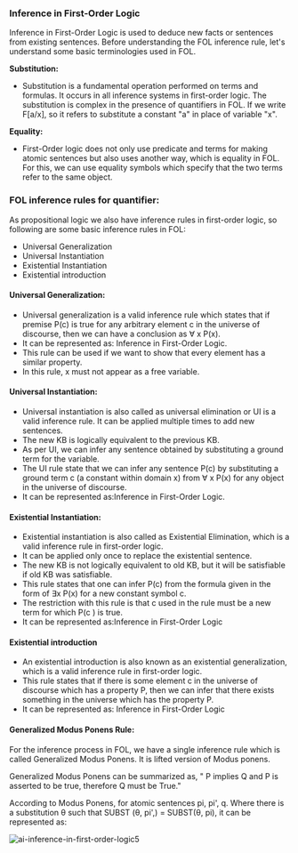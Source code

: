 ### Inference in First-Order Logic
Inference in First-Order Logic is used to deduce new facts or sentences from existing sentences. Before understanding the FOL inference rule, let's understand some basic terminologies used in FOL.

**Substitution:**
- Substitution is a fundamental operation performed on terms and formulas. It occurs in all inference systems in first-order logic. The substitution is complex in the presence of quantifiers in FOL. If we write F[a/x], so it refers to substitute a constant "a" in place of variable "x".

**Equality:**
- First-Order logic does not only use predicate and terms for making atomic sentences but also uses another way, which is equality in FOL. For this, we can use equality symbols which specify that the two terms refer to the same object.

### FOL inference rules for quantifier:
As propositional logic we also have inference rules in first-order logic, so following are some basic inference rules in FOL:
- Universal Generalization
- Universal Instantiation
- Existential Instantiation
- Existential introduction

#### Universal Generalization:
- Universal generalization is a valid inference rule which states that if premise P(c) is true for any arbitrary element c in the universe of discourse, then we can have a conclusion as ∀ x P(x).
- It can be represented as: Inference in First-Order Logic.
- This rule can be used if we want to show that every element has a similar property.
- In this rule, x must not appear as a free variable.

#### Universal Instantiation:
- Universal instantiation is also called as universal elimination or UI is a valid inference rule. It can be applied multiple times to add new sentences.
- The new KB is logically equivalent to the previous KB.
- As per UI, we can infer any sentence obtained by substituting a ground term for the variable.
- The UI rule state that we can infer any sentence P(c) by substituting a ground term c (a constant within domain x) from ∀ x P(x) for any object in the universe of discourse.
- It can be represented as:Inference in First-Order Logic.

#### Existential Instantiation:
- Existential instantiation is also called as Existential Elimination, which is a valid inference rule in first-order logic.
- It can be applied only once to replace the existential sentence.
- The new KB is not logically equivalent to old KB, but it will be satisfiable if old KB was satisfiable.
- This rule states that one can infer P(c) from the formula given in the form of ∃x P(x) for a new constant symbol c.
- The restriction with this rule is that c used in the rule must be a new term for which P(c ) is true.
- It can be represented as:Inference in First-Order Logic

#### Existential introduction
- An existential introduction is also known as an existential generalization, which is a valid inference rule in first-order logic.
- This rule states that if there is some element c in the universe of discourse which has a property P, then we can infer that there exists something in the universe which has the property P.
- It can be represented as: Inference in First-Order Logic

#### Generalized Modus Ponens Rule:
For the inference process in FOL, we have a single inference rule which is called Generalized Modus Ponens. It is lifted version of Modus ponens.

Generalized Modus Ponens can be summarized as, " P implies Q and P is asserted to be true, therefore Q must be True."

According to Modus Ponens, for atomic sentences pi, pi', q. Where there is a substitution θ such that SUBST (θ, pi',) = SUBST(θ, pi), it can be represented as:

![ai-inference-in-first-order-logic5](./img/ai-inference-in-first-order-logic5.png)
